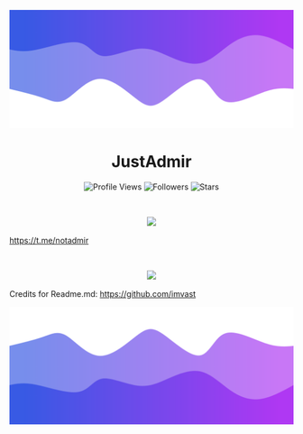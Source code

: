 ![Header](./header.png)

<h1 align="center">JustAdmir</h1>
<a href="https://github.com/justadmir"></a>

<p align="center">
  <img height="25" src="https://api.visitorbadge.io/api/VisitorHit?user=justadmir&countColorcountColor&countColor=%23006EFF" alt="Profile Views"/>
  <img height="25" src="https://img.shields.io/github/followers/justadmir?color=4a12ba&style=for-the-badge&logo=github&label=Follow" alt="Followers"/>
  <img height="25" src="https://img.shields.io/github/stars/justadmir?color=f429ff&style=for-the-badge&logo=github&label=Stars" alt="Stars"/>
</p>
<br>
<p align="center">
    <img src="https://skillicons.dev/icons?i=py,go,nodejs,html,cs"/>
</p>

https://t.me/notadmir

<br>

<p align="center">
  <img src="https://github-readme-stats.vercel.app/api/?username=justadmir&title_color=674fc9&text_color=9f9f9f&show_icons=true&bg_color=00000000&hide_border=true&icon_color=674fc9&hide_title=true&count_private=true" />
</p>

Credits for Readme.md: https://github.com/imvast

![Footer](./footer.png)
